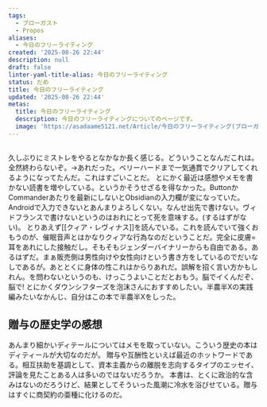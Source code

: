 ```yaml
---
tags:
  - ブローガスト
  - Propos
aliases:
  - 今日のフリーライティング
created: '2025-08-26 22:44'
description: null
draft: false
linter-yaml-title-alias: 今日のフリーライティング
status: だめ
title: 今日のフリーライティング
updated: '2025-08-26 22:44'
metas:
  title: 今日のフリーライティング
  description: 今日のフリーライティングについてのページです。
  image: 'https://asadaame5121.net/Article/今日のフリーライティング(ブローガストDay12).png'
---
```

## 
久しぶりにミストレをやるとなかなか長く感じる。どういうことなんだこれは。全然終わらないぞ。→あれだった。ベリーハードまで一気通貫でクリアしてくれるようになってたんだ。これはすごいことだ。
とにかく最近は感想やメモを書かない読書を増やしている。というかそうせざるを得なかった。ButtonかCommanderあたりを最新にしないとObsidianの入力欄が変になっていた。Androidで入力できないとあんまりよろしくない。なんせ出先で書けない。ヴィドフランスで書けないというのはおれにとって死を意味する。(するはずがない)。
とりあえず[[クィア・レヴィナス]]を読んでいる。これを読んでいて強くおもうのが、催眠音声とはかなりクィアな行為なのだということだ。完全に皮膚=耳をあれにした接触だし。そもそもジェンダーバイナリーからも自由である。あるはずだ。まぁ販売側は男性向けや女性向けという書き方をしているのでだいなしであるが。あととくに身体の性これはからりあれだ。誤解を招く言い方かもしれん。を問わないというのも、けっこうよいことだとおもう。脳でイくんだぞ、脳で!
とにかくダウンシフターズを泡沫さんにおすすめしたい。半農半Xの実践編みたいなかんじ、自分はこの本で半農半Xをしった。

## 贈与の歴史学の感想
あんまり細かいディテールについてはメモを取っていない。こういう歴史の本はディティールが大切なのだが。
贈与や互酬性といえば最近のホットワードである。相互扶助を基調として、資本主義からの離脱を志向するタイプのエッセイ、評論を見たことある人は多いのではないだろうか。
本書は、とくに政治的な含みはないのだろうけど、結果としてそういった風潮に冷水を浴びせている。贈与はすぐに商契約の亜種に化けるのだ。
